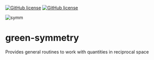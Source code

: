 [![GitHub license](https://img.shields.io/github/license/Green-Phys/green-grids?cacheSeconds=3600&color=informational&label=License)](./LICENSE)
[![GitHub license](https://img.shields.io/badge/C%2B%2B-17-blue)](https://en.cppreference.com/w/cpp/compiler_support/17)

![symm](https://github.com/Green-Phys/green-symmetry/actions/workflows/test.yaml/badge.svg)

# green-symmetry

Provides general routines to work with quantities in reciprocal space
